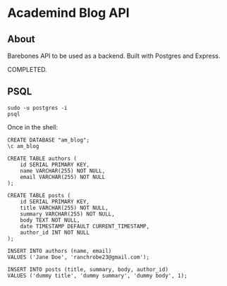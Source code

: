 # Academind Blog API

## About

Barebones API to be used as a backend. Built with Postgres and Express.

COMPLETED.

## PSQL

```
sudo -u postgres -i
psql
```

Once in the shell:

```
CREATE DATABASE "am_blog";
\c am_blog

CREATE TABLE authors (
    id SERIAL PRIMARY KEY,
    name VARCHAR(255) NOT NULL,
    email VARCHAR(255) NOT NULL
);

CREATE TABLE posts (
    id SERIAL PRIMARY KEY,
    title VARCHAR(255) NOT NULL,
    summary VARCHAR(255) NOT NULL,
    body TEXT NOT NULL,
    date TIMESTAMP DEFAULT CURRENT_TIMESTAMP,
    author_id INT NOT NULL
);

INSERT INTO authors (name, email)
VALUES ('Jane Doe', 'ranchrobe23@gmail.com');

INSERT INTO posts (title, summary, body, author_id)
VALUES ('dummy title', 'dummy summary', 'dummy body', 1);
```
